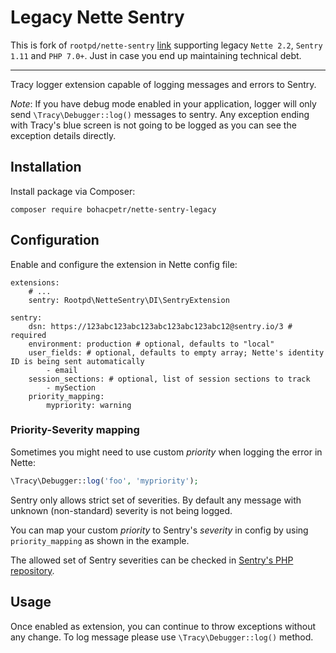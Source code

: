 # Legacy Nette Sentry

This is fork of `rootpd/nette-sentry` [link](https://github.com/rootpd/nette-sentry) supporting legacy `Nette 2.2`, `Sentry 1.11` and `PHP 7.0+`. Just in case you end up maintaining technical debt.

___

Tracy logger extension capable of logging messages and errors to Sentry.

*Note*: If you have debug mode enabled in your application, logger will only send `\Tracy\Debugger::log()` messages to sentry. Any exception ending with Tracy's blue screen is not going to be logged as you can see the exception details directly.

## Installation

Install package via Composer:

```
composer require bohacpetr/nette-sentry-legacy
```

## Configuration

Enable and configure the extension in Nette config file:

```neon
extensions:
	# ...
	sentry: Rootpd\NetteSentry\DI\SentryExtension

sentry:
    dsn: https://123abc123abc123abc123abc123abc12@sentry.io/3 # required
    environment: production # optional, defaults to "local"
    user_fields: # optional, defaults to empty array; Nette's identity ID is being sent automatically
        - email
    session_sections: # optional, list of session sections to track
        - mySection
    priority_mapping:
        mypriority: warning
```

### Priority-Severity mapping

Sometimes you might need to use custom *priority* when logging the error in Nette:

```php
\Tracy\Debugger::log('foo', 'mypriority');
```

Sentry only allows strict set of severities. By default any message with unknown (non-standard) severity is not being logged.

You can map your custom *priority* to Sentry's *severity* in config by using `priority_mapping` as shown in the example.

The allowed set of Sentry severities can be checked in [Sentry's PHP repository](https://github.com/getsentry/sentry-php/blob/master/src/Severity.php).  

## Usage

Once enabled as extension, you can continue to throw exceptions without any change. To log message please use `\Tracy\Debugger::log()` method.